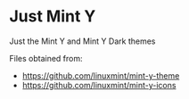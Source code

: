# Just Mint Y


Just the Mint Y and Mint Y Dark themes

Files obtained from:

- https://github.com/linuxmint/mint-y-theme
- https://github.com/linuxmint/mint-y-icons